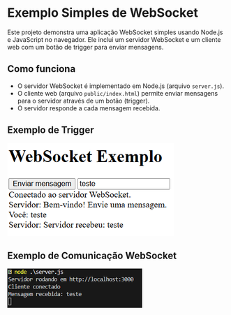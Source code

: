 # Exemplo Simples de WebSocket

Este projeto demonstra uma aplicação WebSocket simples usando Node.js e JavaScript no navegador. Ele inclui um servidor WebSocket e um cliente web com um botão de trigger para enviar mensagens.

## Como funciona
- O servidor WebSocket é implementado em Node.js (arquivo `server.js`).
- O cliente web (arquivo `public/index.html`) permite enviar mensagens para o servidor através de um botão (trigger).
- O servidor responde a cada mensagem recebida.

## Exemplo de Trigger

![Exemplo Trigger](img/trigger.png)

## Exemplo de Comunicação WebSocket

![Exemplo WebSocket](img/websocket.png)
